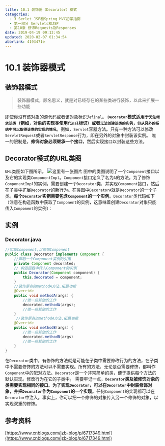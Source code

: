 ```yaml
---
title: 10.1 装饰器（Decorator）模式
categories: 
  - 3 Serlet JSP和Spring MVC初学指南
  - 第一部分 Servlets和JSP
  - 第10章 修饰Requests及Responses
date: 2019-04-19 09:13:45
updated: 2020-02-07 01:34:54
abbrlink: 4193471e
---
```

# 10.1 装饰器模式 #
## 装饰器模式 ##
> 装饰器模式，顾名思义，就是对已经存在的某些类进行装饰，以此来扩展一些功能

即使你没有该对象的源代码或者该对象标识为`final`。
**`Decorator`模式适用于`无法继承该类`（例如，对象的实现类使用`final`标识）或者`无法创建该类的实例`，`但从另外的系统中可以取得该类的实现的情况`**。例如，`Servlet`容器方法。只有一种方法可以修改`ServletRequest`或者`ServletResponse`行为，即在另外的对象中封装该实例。
唯一的限制是，**修饰对象必须继承一个接口**，然后实现接口以封装这些方法。
## Decorator模式的URL类图 ##

`UML`类图如下图所示。
![这里有一张图片](https://image-1257720033.cos.ap-shanghai.myqcloud.com/blog/readbooknote/ServlerJSPAndSpring%20MVCChuXueZhiNan/Chapter10/1.png)
图中的类图说明了一个`Component`接口以及它的实现类`ComponentImpl`。`Component`接口定义了名为`A`的方法。为了修饰`ComponentImpl`的实例，需要创建一个`Decorator`类，并实现`Component`接口，然后在子类中扩展`Decorator`的新行为。在类图中`DecoratorA`就是`Decorator`的一个子类。**每个`Decorator`实例需要包含`Component`的一个实例**。`Decorator`类代码如下（注意在构造函数中获取了`Component`的实例，这意味着创建`Decorator`对象只能传入`Component`的实例）：
## 实例 ##
### Decorator.java ###
```java
//实现Component,以修饰Component
public class Decorator implements Component {
    //声明一个Component实例的引用
    private Component decorated;
    // 构造函数中传入Component的实例 
    public Decorator(Component component) {
        this.decorated = component;
    }
    //装饰原有的methodA方法,拓展功能
    @Override
    public void methodA(args) {
        //做一些其他的工作
        decorated.methodA(args);
        //做一些其他的工作
    }
     //装饰原有的methodA方法,拓展功能
    @Override
    public void methodB(args) {
        //做一些其他的工作
        decorated.methodB(args)
        //做一些其他的工作
    }
}
```
在`Decorator`类中，有修饰的方法就是可能在子类中需要修改行为的方法，在子类中不需要修饰的方法可以不需要实现。所有的方法，无论是否需要修饰，都叫作`Component`中的配对方法。`Decorator`是一个非常简单的类，便于提供每个方法的默认实现。修改行为在它的子类中。
需要牢记一点，**`Decorator`类及被修饰对象的类需要实现相同的接口**。**为了实现`Decorator`，可以在`Decorator`中封装修饰对象，并把`Decorator`作为`Component`的一个实现**。任何`Component`的实现都可以在`Decorator`中注入。事实上，你可以把一个修饰的对象传入另一个修饰的对象，以实现双重的修饰。
## 参考资料 ##
[https://www.cnblogs.com/jzb-blog/p/6717349.html](https://www.cnblogs.com/jzb-blog/p/6717349.html)

